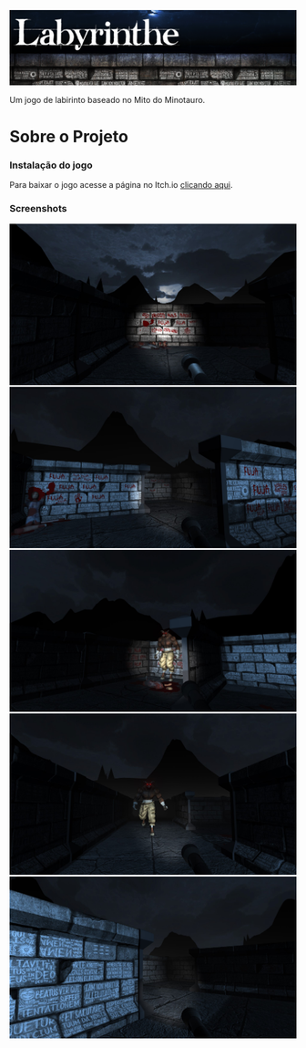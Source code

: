 <p align="left"> <img width="900" src="Assets/Img/banner-readme.png"/></p>

Um jogo de labirinto baseado no Mito do Minotauro.

# Sobre o Projeto

### Instalação do jogo

Para baixar o jogo acesse a página no Itch.io [clicando aqui](https://snkool.itch.io/labyrinthe).

### Screenshots

<img src="Assets/Img/1.jpg"/>

<img src="Assets/Img/2.jpg"/>

<img src="Assets/Img/3.jpg"/>

<img src="Assets/Img/4.jpg"/>

<img src="Assets/Img/5.jpg"/>



